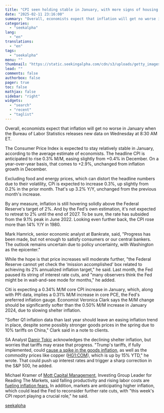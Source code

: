 ```yaml
---
title: "CPI seen holding stable in January, with more signs of housing disinflation"
date: "2025-02-11 23:16:00"
summary: "Overall, economists expect that inflation will get no worse in January when the Bureau of Labor Statistics releases new data on Wednesday at 8:30 AM ET. The Consumer Price Index is expected to stay relatively stable in January, according to the average estimate of economists. The headline CPI is anticipated..."
categories:
  - "seekalpha"
lang:
  - "en"
translations:
  - "en"
tags:
  - "seekalpha"
menu: ""
thumbnail: "https://static.seekingalpha.com/cdn/s3/uploads/getty_images/2173998931/image_2173998931.jpg"
lead: ""
comments: false
authorbox: false
pager: true
toc: false
mathjax: false
sidebar: "right"
widgets:
  - "search"
  - "recent"
  - "taglist"
---
```


Overall, economists expect that inflation will get no worse in January when the Bureau of Labor Statistics releases new data on Wednesday at 8:30 AM ET.

The Consumer Price Index is expected to stay relatively stable in January, according to the average estimate of economists. The headline CPI is anticipated to rise 0.3% M/M, easing slightly from +0.4% in December. On a year-over-year basis, that comes to +2.9%, unchanged from inflation growth in December.

Excluding food and energy prices, which can distort the headline numbers due to their volatility, CPi is expected to increase 0.3%, up slightly from 0.2% in the prior month. That's up 3.2% Y/Y, unchanged from the previous month's increase.

By any measure, inflation is still hovering solidly above the Federal Reserve's target of 2%. And by the Fed's own estimation, it's not expected to retreat to 2% until the end of 2027. To be sure, the rate has subsided from the 9.1% peak in June 2022. Looking even further back, the CPI rose more than 14% Y/Y in 1980.

Mark Hamrick, senior economic analyst at Bankrate, said, "Progress has been made, but not enough to satisfy consumers or our central bankers. The outlook remains uncertain due to policy uncertainty, with Washington as the epicenter."

While the hope is that price increases will moderate further, "the Federal Reserve cannot yet check the ‘mission accomplished’ box related to achieving its 2% annualized inflation target," he said. Last month, the Fed paused its string of interest rate cuts, and "many observers think the Fed might be in wait-and-see mode for months," he added.

Citi is expecting a 0.34% M/M core CPI increase in January, which, along with PPI data, implies a 0.31% M/M increase in core PCE, the Fed's preferred inflation gauge. Economist Veronica Clark says the M/M change should be significantly softer than the 0.50% M/M increase in January 2024, due to slowing shelter inflation.

"Softer Q1 inflation data than last year should leave an easing inflation trend in place, despite some possibly stronger goods prices in the spring due to 10% tariffs on China," Clark said in a note to clients.

SA Analyst [Damir Tokic](https://seekingalpha.com/author/damir-tokic " Damir Tokic ") acknowledges the declining shelter inflation, but worries that tariffs may erase that progress. "Trump's tariffs, if fully implemented, could [cause a spike in the goods inflation](https://seekingalpha.com/article/4756405-january-cpi-preview-looming-inflationary-shock " cause a spike in the goods inflation"), as well as the commodity prices like copper ([HG1:COM](https://seekingalpha.com/symbol/HG1:COM#hasComeFromMpArticle=false#source=section%3Amain_content%7Cbutton%3Abody_link "https://seekingalpha.com/symbol/HG1:COM")), which is up by 15% YTD," he wrote. That could push up interest rates and trigger a sharp correction in the S&P 500, he added.

Michael Kramer of [Mott Capital Management](https://seekingalpha.com/author/mott-capital-management), Investing Group Leader for Reading The Markets, said falling productivity and rising labor costs are [fueling inflation fears.](https://seekingalpha.com/article/4756403-cpi-report-may-shock-markets "fueling inflation fears.") In addition, markets are anticipating higher inflation, which could lead the Fed to reconsider further rate cuts, with "this week's CPI report playing a crucial role," he said.

[seekalpha](https://seekingalpha.com/news/4405728-cpi-seen-holding-stable-in-january-with-more-signs-of-housing-disinflation)
